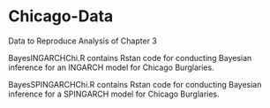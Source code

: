 # Chicago-Data

Data to Reproduce Analysis of Chapter 3

BayesINGARCHChi.R contains Rstan code for conducting Bayesian inference for an INGARCH model for Chicago Burglaries.


BayesSPINGARCHChi.R contains Rstan code for conducting Bayesian inference for a SPINGARCH model for Chicago Burglaries.
